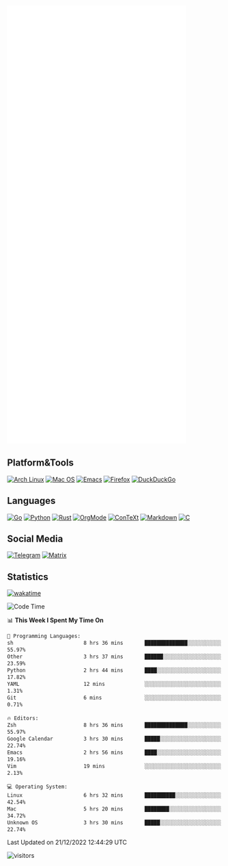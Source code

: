 ![Metrics](https://github.com/SteamedFish/SteamedFish/blob/master/github-metrics.svg)

## Platform&Tools

[![Arch Linux](https://img.shields.io/badge/ArchLinux-1793D1?logo=arch-linux&logoColor=fff&style=flat-square)](https://archlinux.org/)
[![Mac OS](https://img.shields.io/badge/MacOS-000000?style=flat-square&logo=macos&logoColor=F0F0F0)](https://www.apple.com/macos/)
[![Emacs](https://img.shields.io/badge/Emacs-%237F5AB6.svg?&style=flat-square&logo=gnu-emacs&logoColor=white)](https://www.gnu.org/software/emacs/)
[![Firefox](https://img.shields.io/badge/Firefox-FF7139?style=flat-square&logo=Firefox-Browser&logoColor=white)](https://firefox.com/)
[![DuckDuckGo](https://img.shields.io/badge/DuckDuckGo-DE5833?style=flat-square&logo=DuckDuckGo&logoColor=white)](https://duckduckgo.com/)

## Languages

[![Go](https://img.shields.io/badge/Golang-%2300ADD8.svg?style=flat-square&logo=go&logoColor=white)](https://golang.org/)
[![Python](https://img.shields.io/badge/Python-3670A0?style=flat-square&logo=python&logoColor=ffdd54)](https://www.python.org/)
[![Rust](https://img.shields.io/badge/Rust-%23000000.svg?style=flat-square&logo=rust&logoColor=white)](https://www.rust-lang.org/)
[![OrgMode](https://img.shields.io/badge/OrgMode-%23000000.svg?style=flat-square&logo=org&logoColor=white)](https://orgmode.org/)
[![ConTeXt](https://img.shields.io/badge/ConTeXt-%23008080.svg?style=flat-square&logo=latex&logoColor=white)](https://contextgarden.net/)
[![Markdown](https://img.shields.io/badge/MarkDown-%23000000.svg?style=flat-square&logo=markdown&logoColor=white)](https://daringfireball.net/projects/markdown/)
[![C](https://img.shields.io/badge/C-%2300599C.svg?style=flat-square&logo=c&logoColor=white)](https://www.iso.org/standard/74528.html)

## Social Media
[![Telegram](https://img.shields.io/badge/SteamedFish-2CA5E0?style=social&logo=telegram&logoColor=white)](https://t.me/SteamedFish)
[![Matrix](https://img.shields.io/badge/SteamedFish-2CA5E0?style=social&logo=matrix&logoColor=black)](https://matrix.to/#/@i:steamedfish.org)

## Statistics
[![wakatime](https://wakatime.com/badge/user/168280d6-fcf2-4b4f-ad3a-dc4612f35b38.svg)](https://wakatime.com/@168280d6-fcf2-4b4f-ad3a-dc4612f35b38)

<!--START_SECTION:waka-->
![Code Time](http://img.shields.io/badge/Code%20Time-2%2C233%20hrs%2020%20mins-blue)

📊 **This Week I Spent My Time On** 

```text
💬 Programming Languages: 
sh                       8 hrs 36 mins       ██████████████░░░░░░░░░░░   55.97% 
Other                    3 hrs 37 mins       ██████░░░░░░░░░░░░░░░░░░░   23.59% 
Python                   2 hrs 44 mins       ████░░░░░░░░░░░░░░░░░░░░░   17.82% 
YAML                     12 mins             ░░░░░░░░░░░░░░░░░░░░░░░░░   1.31% 
Git                      6 mins              ░░░░░░░░░░░░░░░░░░░░░░░░░   0.71%

🔥 Editors: 
Zsh                      8 hrs 36 mins       ██████████████░░░░░░░░░░░   55.97% 
Google Calendar          3 hrs 30 mins       █████░░░░░░░░░░░░░░░░░░░░   22.74% 
Emacs                    2 hrs 56 mins       ████░░░░░░░░░░░░░░░░░░░░░   19.16% 
Vim                      19 mins             ░░░░░░░░░░░░░░░░░░░░░░░░░   2.13%

💻 Operating System: 
Linux                    6 hrs 32 mins       ██████████░░░░░░░░░░░░░░░   42.54% 
Mac                      5 hrs 20 mins       ████████░░░░░░░░░░░░░░░░░   34.72% 
Unknown OS               3 hrs 30 mins       █████░░░░░░░░░░░░░░░░░░░░   22.74%

```


 Last Updated on 21/12/2022 12:44:29 UTC
<!--END_SECTION:waka-->

![visitors](https://visitor-badge.laobi.icu/badge?page_id=SteamedFish.SteamedFish)
